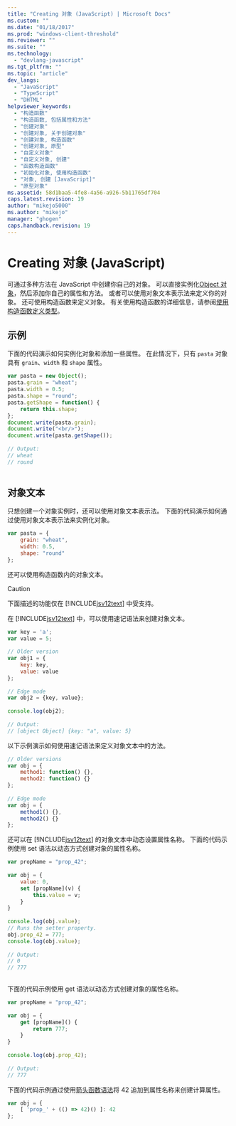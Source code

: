 ```yaml
---
title: "Creating 对象 (JavaScript) | Microsoft Docs"
ms.custom: ""
ms.date: "01/18/2017"
ms.prod: "windows-client-threshold"
ms.reviewer: ""
ms.suite: ""
ms.technology: 
  - "devlang-javascript"
ms.tgt_pltfrm: ""
ms.topic: "article"
dev_langs: 
  - "JavaScript"
  - "TypeScript"
  - "DHTML"
helpviewer_keywords: 
  - "构造函数"
  - "构造函数, 包括属性和方法"
  - "创建对象"
  - "创建对象, 关于创建对象"
  - "创建对象, 构造函数"
  - "创建对象, 原型"
  - "自定义对象"
  - "自定义对象, 创建"
  - "函数构造函数"
  - "初始化对象, 使用构造函数"
  - "对象, 创建 [JavaScript]"
  - "原型对象"
ms.assetid: 58d1baa5-4fe8-4a56-a926-5b11765df704
caps.latest.revision: 19
author: "mikejo5000"
ms.author: "mikejo"
manager: "ghogen"
caps.handback.revision: 19
---
```

# Creating 对象 (JavaScript)
可通过多种方法在 JavaScript 中创建你自己的对象。  可以直接实例化[Object 对象](../javascript/reference/object-object-javascript.md)，然后添加你自己的属性和方法。  或者可以使用对象文本表示法来定义你的对象。  还可使用构造函数来定义对象。  有关使用构造函数的详细信息，请参阅[使用构造函数定义类型](../javascript/advanced/using-constructors-to-define-types.md)。  
  
## 示例  
 下面的代码演示如何实例化对象和添加一些属性。  在此情况下，只有 `pasta` 对象具有 `grain`、`width` 和 `shape` 属性。  
  
```javascript  
var pasta = new Object();  
pasta.grain = "wheat";  
pasta.width = 0.5;  
pasta.shape = "round";  
pasta.getShape = function() {   
    return this.shape;   
};  
document.write(pasta.grain);  
document.write("<br/>");  
document.write(pasta.getShape());  
  
// Output:  
// wheat  
// round  
  
```  
  
## 对象文本  
 只想创建一个对象实例时，还可以使用对象文本表示法。  下面的代码演示如何通过使用对象文本表示法来实例化对象。  
  
```javascript  
var pasta = {  
    grain: "wheat",  
    width: 0.5,  
    shape: "round"  
};  
```  
  
 还可以使用构造函数内的对象文本。  
  
> [!CAUTION]
>  下面描述的功能仅在 [!INCLUDE[jsv12text](../javascript/includes/jsv12text-md.md)] 中受支持。  
  
 在 [!INCLUDE[jsv12text](../javascript/includes/jsv12text-md.md)] 中，可以使用速记语法来创建对象文本。  
  
```javascript  
var key = 'a';  
var value = 5;  
  
// Older version  
var obj1 = {  
    key: key,  
    value: value  
};  
  
// Edge mode  
var obj2 = {key, value};  
  
console.log(obj2);  
  
// Output:  
// [object Object] {key: "a", value: 5}  
```  
  
 以下示例演示如何使用速记语法来定义对象文本中的方法。  
  
```javascript  
// Older versions  
var obj = {  
    method1: function() {},  
    method2: function() {}  
};  
  
// Edge mode  
var obj = {  
    method1() {},  
    method2() {}  
};  
```  
  
 还可以在 [!INCLUDE[jsv12text](../javascript/includes/jsv12text-md.md)] 的对象文本中动态设置属性名称。  下面的代码示例使用 set 语法以动态方式创建对象的属性名称。  
  
```javascript  
var propName = "prop_42";  
  
var obj = {  
    value: 0,  
    set [propName](v) {  
        this.value = v;  
    }  
}  
  
console.log(obj.value);  
// Runs the setter property.  
obj.prop_42 = 777;  
console.log(obj.value);  
  
// Output:  
// 0  
// 777  
  
```  
  
 下面的代码示例使用 get 语法以动态方式创建对象的属性名称。  
  
```javascript  
var propName = "prop_42";  
  
var obj = {  
    get [propName]() {  
        return 777;  
    }  
}  
  
console.log(obj.prop_42);  
  
// Output:  
// 777  
```  
  
 下面的代码示例通过使用[箭头函数语法](../javascript/functions-javascript.md)将 42 追加到属性名称来创建计算属性。  
  
```javascript  
var obj = {  
    [ 'prop_' + (() => 42)() ]: 42  
};  
```